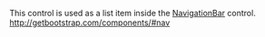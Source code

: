 This control is used as a list item inside the [NavigationBar](/docs/controls/bootstrap/NabigationBar) control.
<http://getbootstrap.com/components/#nav>